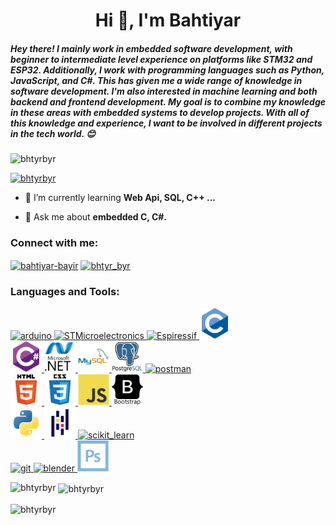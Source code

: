 <h1 align="center">Hi 👋, I'm Bahtiyar</h1>
<h5>Hey there! I mainly work in embedded software development, with beginner to intermediate level experience on platforms like STM32 and ESP32. Additionally, I work with programming languages such as Python, JavaScript, and C#. This has given me a wide range of knowledge in software development. I'm also interested in machine learning and both backend and frontend development. My goal is to combine my knowledge in these areas with embedded systems to develop projects. With all of this knowledge and experience, I want to be involved in different projects in the tech world. 😊</h3> 

<p align="left"> <img src="https://komarev.com/ghpvc/?username=bhtyrbyr&label=Profile%20views&color=480eb4&style=flat" alt="bhtyrbyr" /> </p>

<p align="left"> <a href="https://github.com/ryo-ma/github-profile-trophy"><img src="https://github-profile-trophy.vercel.app/?username=bhtyrbyr" alt="bhtyrbyr" /></a> </p>

- 🌱 I’m currently learning **Web Api, SQL, C++ ...**

- 💬 Ask me about **embedded C, C#.**

<h3 align="left">Connect with me:</h3>
<p align="left">
<a href="https://linkedin.com/in/bahtiyar-bayir" target="blank"><img align="center" src="https://raw.githubusercontent.com/rahuldkjain/github-profile-readme-generator/master/src/images/icons/Social/linked-in-alt.svg" alt="bahtiyar-bayir" height="30" width="40" /></a>
<a href="https://www.hackerrank.com/bhtyr_byr" target="blank"><img align="center" src="https://raw.githubusercontent.com/rahuldkjain/github-profile-readme-generator/master/src/images/icons/Social/hackerrank.svg" alt="bhtyr_byr" height="30" width="40" /></a>
</p>

<h3 align="left">Languages and Tools:</h3>
<p align="left"> <!-- Arduino --> <a href="https://www.arduino.cc/" target="_blank" rel="noreferrer"> <img src="https://cdn.worldvectorlogo.com/logos/arduino-1.svg" alt="arduino" width="50" height="50"/> </a>  <!-- ST Microelectronic -->	<a href="https://www.st.com/en/microcontrollers-microprocessors/stm32-32-bit-arm-cortex-mcus.html" target="_blank" rel="noreferrer"> 		<img src="https://cdn.worldvectorlogo.com/logos/st-microelectronics-1.svg" alt="STMicroelectronics" width="50" height="50"/> 	</a> <!-- Espiressif -->	<a href="https://www.espressif.com/" target="_blank" rel="noreferrer"> 		<img src="https://cdn.worldvectorlogo.com/logos/espressif-systems.svg" alt="Espiressif" width="50" height="50"/> 	</a> <!-- C porgraming -->	<a href="https://www.cprogramming.com/" target="_blank" rel="noreferrer"> 		<img src="https://raw.githubusercontent.com/devicons/devicon/master/icons/c/c-original.svg" alt="c" width="50" height="50"/> 	</a> <br><!-- C# programing -->	<a href="https://www.w3schools.com/cs/" target="_blank" rel="noreferrer"> 		<img src="https://raw.githubusercontent.com/devicons/devicon/master/icons/csharp/csharp-original.svg" alt="csharp" width="50" height="50"/> 	</a> <!-- .Net -->	<a href="https://dotnet.microsoft.com/" target="_blank" rel="noreferrer"> 		<img src="https://raw.githubusercontent.com/devicons/devicon/master/icons/dot-net/dot-net-original-wordmark.svg" alt="dotnet" width="50" height="50"/> 	</a> <!-- MySQL -->	<a href="https://www.mysql.com/" target="_blank" rel="noreferrer"> 		<img src="https://raw.githubusercontent.com/devicons/devicon/master/icons/mysql/mysql-original-wordmark.svg" alt="mysql" width="50" height="50"/> 	</a> <!-- PostgreSQL -->	<a href="https://www.postgresql.org" target="_blank" rel="noreferrer"> 		<img src="https://raw.githubusercontent.com/devicons/devicon/master/icons/postgresql/postgresql-original-wordmark.svg" alt="postgresql" width="50" height="50"/> 	</a> <!-- Postman -->	<a href="https://postman.com" target="_blank" rel="noreferrer"> 		<img src="https://www.vectorlogo.zone/logos/getpostman/getpostman-icon.svg" alt="postman" width="50" height="50"/> 	</a> <br><!-- HTML -->	<a href="https://www.w3.org/html/" target="_blank" rel="noreferrer"> 		<img src="https://raw.githubusercontent.com/devicons/devicon/master/icons/html5/html5-original-wordmark.svg" alt="html5" width="50" height="50"/> 	</a> <!-- CSS -->	<a href="https://www.w3schools.com/css/" target="_blank" rel="noreferrer"> 		<img src="https://raw.githubusercontent.com/devicons/devicon/master/icons/css3/css3-original-wordmark.svg" alt="css3" width="50" height="50"/> 	</a> <!-- JS -->	<a href="https://developer.mozilla.org/en-US/docs/Web/JavaScript" target="_blank" rel="noreferrer"> 		<img src="https://raw.githubusercontent.com/devicons/devicon/master/icons/javascript/javascript-original.svg" alt="javascript" width="50" height="50"/> 	</a> <!-- Bootsrap -->	<a href="https://getbootstrap.com" target="_blank" rel="noreferrer"> 		<img src="https://raw.githubusercontent.com/devicons/devicon/master/icons/bootstrap/bootstrap-plain-wordmark.svg" alt="bootstrap" width="50" height="50"/> 	</a> 	<br><!-- Python -->	<a href="https://www.python.org" target="_blank" rel="noreferrer"> 		<img src="https://raw.githubusercontent.com/devicons/devicon/master/icons/python/python-original.svg" alt="python" width="50" height="50"/> 	</a> <!-- Pandas -->	<a href="https://pandas.pydata.org/" target="_blank" rel="noreferrer"> 		<img src="https://raw.githubusercontent.com/devicons/devicon/2ae2a900d2f041da66e950e4d48052658d850630/icons/pandas/pandas-original.svg" alt="pandas" width="50" height="50"/> 	</a> <!-- Sckit-Learn -->	<a href="https://scikit-learn.org/" target="_blank" rel="noreferrer"> 		<img src="https://upload.wikimedia.org/wikipedia/commons/0/05/Scikit_learn_logo_small.svg" alt="scikit_learn" width="50" height="50"/> 	</a> <br><!-- Git -->	<a href="https://git-scm.com/" target="_blank" rel="noreferrer"> 		<img src="https://www.vectorlogo.zone/logos/git-scm/git-scm-icon.svg" alt="git" width="50" height="50"/> 	</a> <!-- Blender -->	<a href="https://www.blender.org/" target="_blank" rel="noreferrer"> 		<img src="https://download.blender.org/branding/community/blender_community_badge_white.svg" alt="blender" width="50" height="50"/> 	</a> <!-- PS -->	<a href="https://www.photoshop.com/en" target="_blank" rel="noreferrer"> 		<img src="https://raw.githubusercontent.com/devicons/devicon/master/icons/photoshop/photoshop-line.svg" alt="photoshop" width="50" height="50"/> 	</a> </p>

<p><img align="left" src="https://github-readme-stats.vercel.app/api/top-langs?username=bhtyrbyr&show_icons=true&locale=en&layout=compact" alt="bhtyrbyr" /></p>

<p>&nbsp;<img align="center" src="https://github-readme-stats.vercel.app/api?username=bhtyrbyr&show_icons=true&locale=en" alt="bhtyrbyr" /></p>

<p><img align="center" src="https://github-readme-streak-stats.herokuapp.com/?user=bhtyrbyr&" alt="bhtyrbyr" /></p>
